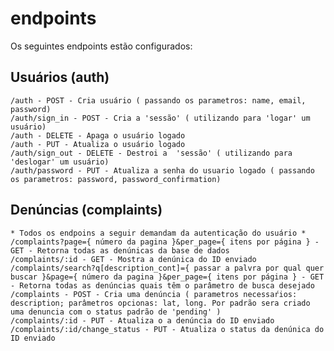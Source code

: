 # endpoints

Os seguintes endpoints estão configurados:

## Usuários (auth)

    /auth - POST - Cria usuário ( passando os parametros: name, email, password)
    /auth/sign_in - POST - Cria a 'sessão' ( utilizando para 'logar' um usuário)
    /auth - DELETE - Apaga o usuário logado
    /auth - PUT - Atualiza o usuário logado
    /auth/sign_out - DELETE - Destroi a  'sessão' ( utilizando para 'deslogar' um usuário)
    /auth/password - PUT - Atualiza a senha do usuario logado ( passando os parametros: password, password_confirmation)

## Denúncias (complaints)

    * Todos os endpoins a seguir demandam da autenticação do usuário *
    /complaints?page={ número da pagina }&per_page={ itens por página } - GET - Retorna todas as denúnicas da base de dados 
    /complaints/:id - GET - Mostra a denúnica do ID enviado
    /complaints/search?q[description_cont]={ passar a palvra por qual quer buscar }&page={ número da pagina }&per_page={ itens por página } - GET - Retorna todas as denúncias quais têm o parâmetro de busca desejado 
    /complaints - POST - Cria uma denúncia ( parametros necessaŕios: description; parâmetros opcionas: lat, long. Por padrão sera criado uma denuncia com o status padrão de 'pending' )
    /complaints/:id - PUT - Atualiza o a denúncia do ID enviado
    /complaints/:id/change_status - PUT - Atualiza o status da denúnica do ID enviado


